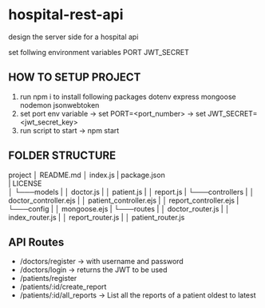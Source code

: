 # hospital-rest-api
design the server side for a hospital api

set follwing environment variables
PORT
JWT_SECRET

## HOW TO SETUP PROJECT
1. run npm i to install following packages
  dotenv
  express
  mongoose
  nodemon
  jsonwebtoken
2. set port env variable 
  -> set PORT=<port_number>
  -> set JWT_SECRET=<jwt_secret_key>
3. run script to start -> npm start

## FOLDER STRUCTURE
project
│   README.md
│   index.js
|   package.json    
|   LICENSE    
│
└───models
|   │   doctor.js
|   │   patient.js
|   │   report.js
|
└───controllers
|   │   doctor_controller.ejs
|   │   patient_controller.ejs
|   │   report_controller.ejs
|
└───config
|   │   mongoose.ejs
|
└───routes
|   │   doctor_router.js
|   │   index_router.js
|   │   report_router.js
|   │   patient_router.js

## API Routes
-	/doctors/register → with username and password
-	/doctors/login → returns the JWT to be used
-	/patients/register 
-	/patients/:id/create_report
-	/patients/:id/all_reports → List all the reports of a patient oldest to latest
